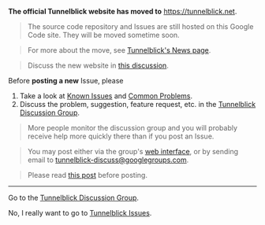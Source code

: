**The official Tunnelblick website has moved to** <a href='https://tunnelblick.net'><a href='https://tunnelblick.net'>https://tunnelblick.net</a></a>.

> The source code repository and Issues are still hosted on this Google Code site. They will be moved sometime soon.

> For more about the move, see <a href='https://tunnelblick.net/cNews.html#2015-07-14'>Tunnelblick's News page</a>.

> Discuss the new website in <a href='https://groups.google.com/d/msg/tunnelblick-discuss/EYSZ7nhIY6k/mLYme6CZTmYJ'>this discussion</a>.

Before **posting a new** Issue, please

  1. Take a look at [Known Issues](cKnown.md) and [Common Problems](cCommonProblems.md).
  1. Discuss the problem, suggestion, feature request, etc. in the [Tunnelblick Discussion Group](https://groups.google.com/forum/#!forum/tunnelblick-discuss).

> More people monitor the discussion group and you will probably receive help more quickly there than if you post an Issue.

> You may post either via the group's [web interface](https://groups.google.com/forum/#!forum/tunnelblick-discuss), or by sending email to tunnelblick-discuss@googlegroups.com.

> Please read [this post](https://groups.google.com/d/msg/tunnelblick-discuss/qAn5OL8tXxQ/ySIy15qMeGUJ) before posting.

---


Go to the [Tunnelblick Discussion Group](https://groups.google.com/forum/#!forum/tunnelblick-discuss).

No, I really want to go to [Tunnelblick Issues](https://code.google.com/p/tunnelblick/issues/list).
